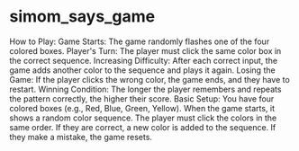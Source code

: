 # simom_says_game
How to Play:
Game Starts: The game randomly flashes one of the four colored boxes.
Player's Turn: The player must click the same color box in the correct sequence.
Increasing Difficulty: After each correct input, the game adds another color to the sequence and plays it again.
Losing the Game: If the player clicks the wrong color, the game ends, and they have to restart.
Winning Condition: The longer the player remembers and repeats the pattern correctly, the higher their score.
Basic Setup:
You have four colored boxes (e.g., Red, Blue, Green, Yellow).
When the game starts, it shows a random color sequence.
The player must click the colors in the same order.
If they are correct, a new color is added to the sequence.
If they make a mistake, the game resets.
